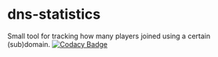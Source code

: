 # dns-statistics
Small tool for tracking how many players joined using a certain (sub)domain. [![Codacy Badge](https://app.codacy.com/project/badge/Grade/330eb03ed01c45e1b8e795fb2305663c)](https://www.codacy.com/gh/RoyalSaga/dns-statistics/dashboard?utm_source=github.com&amp;utm_medium=referral&amp;utm_content=RoyalSaga/dns-statistics&amp;utm_campaign=Badge_Grade)